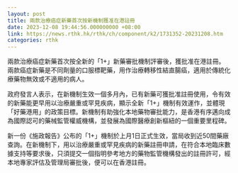 ```yaml
---
layout: post
title: 兩款治療癌症新藥首次按新機制獲准在港註冊
date: 2023-12-08 19:44:56.000000000 +08:00
link: https://news.rthk.hk/rthk/ch/component/k2/1731352-20231208.htm
categories: rthk
---
```


兩款治療癌症新藥首次按全新的「1+」新藥審批機制評審後，獲批准在港註冊。兩款癌症新藥是不同劑量的口服標靶藥，用作治療轉移性結直腸癌，適用於傳統化療藥物無效或不適用的病人。
 
政府發言人表示，在新機制生效一個多月內，已有新藥可獲批准註冊使用，令有效的新藥能更早用以治療嚴重或罕見疾病，顯示全新「1+」機制有效運作，並體現「好藥港用」的政策目標。新機制有助強化本地藥物審批能力，是香港有序邁向成為國際認可的藥械監管權威機構，並發展為國際醫療創新樞紐的一個重要里程碑。

新一份《施政報告》公布的「1+」機制於上月1日正式生效，當局收到近50間藥廠查詢。在新機制下，用以治療嚴重或罕見疾病的新藥註冊申請，在符合本地臨床數據支持等要求後，只須提交一個指明參考地方的藥物監管機構發出的註冊許可，經本地專家評估及管理局審批後，便可以在香港註冊。
